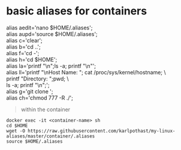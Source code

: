 
# basic aliases for containers 

alias aedit='nano $HOME/.aliases';  
alias aupd='source $HOME/.aliases';  
alias c='clear';  
alias b='cd ..';  
alias f='cd -';  
alias h='cd $HOME';  
alias la='printf "\n";ls -a; printf "\n"';  
alias ll='printf "\nHost Name: "; cat /proc/sys/kernel/hostname; \  
   printf "Directory: ";pwd; \  
   ls -a; printf "\n";';  
alias g='git clone ';  
alias ch='chmod 777 -R ./';  

> within the container

```
docker exec -it <container-name> sh  
cd $HOME  
wget -O https://raw.githubusercontent.com/karlpothast/my-linux-aliases/master/container/.aliases  
source $HOME/.aliases  
```

